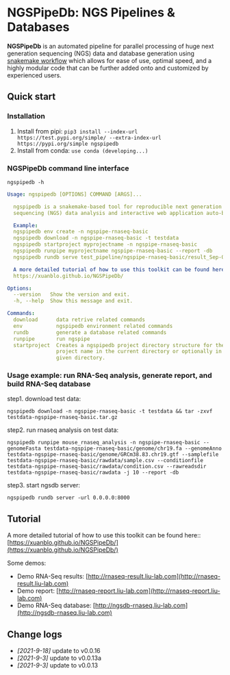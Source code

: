 # NGSPipeDb: NGS Pipelines & Databases

__NGSPipeDb__ is an automated pipeline for parallel processing of huge next generation sequencing (NGS) data and database generation using [snakemake workflow](https://snakemake.readthedocs.io/en/stable/index.html) which allows for ease of use, optimal speed, and a highly modular code that can be further added onto and customized by experienced users.

## Quick start

### Installation

1. Install from pipi: `pip3 install --index-url https://test.pypi.org/simple/ --extra-index-url https://pypi.org/simple ngspipedb`
2. Install from conda: `use conda (developing...)`

### NGSPipeDb command line interface

`ngspipedb -h`

```yaml
Usage: ngspipedb [OPTIONS] COMMAND [ARGS]...

  ngspipedb is a snakemake-based tool for reproducible next generation
  sequencing (NGS) data analysis and interactive web application auto-build.

  Example:
  ngspipedb env create -n ngspipe-rnaseq-basic
  ngspipedb download -n ngspipe-rnaseq-basic -t testdata
  ngspipedb startproject myprojectname -n ngspipe-rnaseq-basic
  ngspipedb runpipe myprojectname ngspipe-rnaseq-basic --report -db
  ngspipedb rundb serve test_pipeline/ngspipe-rnaseq-basic/result_Sep-06-2021/ngsdb_code/manage.py -up 0.0.0.0:8000

  A more detailed tutorial of how to use this toolkit can be found here:
  https://xuanblo.github.io/NGSPipeDb/

Options:
  --version   Show the version and exit.
  -h, --help  Show this message and exit.

Commands:
  download      data retrive related commands
  env           ngspipedb environment related commands
  rundb         generate a database related commands
  runpipe       run ngspipe
  startproject  Creates a ngspipedb project directory structure for the given
                project name in the current directory or optionally in the
                given directory.
```

### Usage example: run RNA-Seq analysis, generate report, and build RNA-Seq database

step1. download test data:

  ```shell
  ngspipedb download -n ngspipe-rnaseq-basic -t testdata && tar -zxvf testdata-ngspipe-rnaseq-basic.tar.gz
  ```

step2. run rnaseq analysis on test data:

  ```shell
  ngspipedb runpipe mouse_rnaseq_analysis -n ngspipe-rnaseq-basic --genomeFasta testdata-ngspipe-rnaseq-basic/genome/chr19.fa --genomeAnno testdata-ngspipe-rnaseq-basic/genome/GRCm38.83.chr19.gtf --samplefile testdata-ngspipe-rnaseq-basic/rawdata/sample.csv --conditionfile testdata-ngspipe-rnaseq-basic/rawdata/condition.csv --rawreadsdir testdata-ngspipe-rnaseq-basic/rawdata -j 10 --report -db
  ```

step3. start ngsdb server:

  ```shell
  ngspipedb rundb server -url 0.0.0.0:8000
  ```

## Tutorial

A more detailed tutorial of how to use this toolkit can be found here:: [https://xuanblo.github.io/NGSPipeDb/](https://xuanblo.github.io/NGSPipeDb/)

Some demos:
- Demo RNA-Seq results: [http://rnaseq-result.liu-lab.com](http://rnaseq-result.liu-lab.com)
- Demo report: [http://rnaseq-report.liu-lab.com](http://rnaseq-report.liu-lab.com)
- Demo RNA-Seq database: [http://ngsdb-rnaseq.liu-lab.com](http://ngsdb-rnaseq.liu-lab.com)

## Change logs

- *[2021-9-18]* update to v0.0.16
- *[2021-9-3]* update to v0.0.13a
- *[2021-9-3]* update to v0.0.13